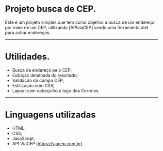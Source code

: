 # Projeto busca de CEP.

 Este é um projeto simples que tem como objetivo a busca de um endereço por meio de um CEP, utilizando [APIviaCEP] sendo uma ferramenta útel para achar endereços.
 
 ---

# Utilidades.

- Busca de endereço pelo CEP;
- Exibição detalhada do resultado;
- Validação do campo CEP;
- Estilização com CSS;
- Layout com cabeçalho e logo dos Correios.

---

# Linguagens utilizadas

- HTML;
- CSS;
- JavaScript;
- API ViaCEP (https://viacep.com.br).

